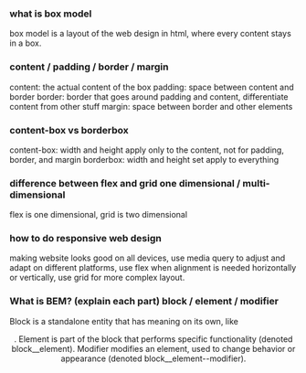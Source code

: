 ### what is box model
box model is a layout of the web design in html, where every content stays in a box.

### content / padding / border / margin
content: the actual content of the box
padding: space between content and border
border: border that goes around padding and content, differentiate content from other stuff
margin: space between border and other elements

### content-box vs borderbox
content-box: width and height apply only to the content, not for padding, border, and margin
borderbox: width and height set apply to everything

### difference between flex and grid one dimensional / multi-dimensional
flex is one dimensional, grid is two dimensional

### how to do responsive web design
making website looks good on all devices, use media query to adjust and adapt on different
platforms, use flex when alignment is needed horizontally or vertically, use grid
for more complex layout.

### What is BEM? (explain each part) block / element / modifier
Block is a standalone entity that has meaning on its own, like <div> <header>.
Element is part of the block that performs specific functionality (denoted block__element).
Modifier modifies an element, used to change behavior or appearance (denoted block__element--modifier).

